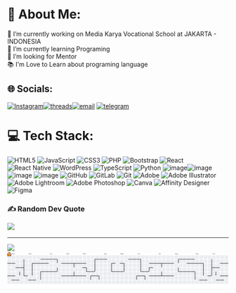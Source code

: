 # 💫 About Me:
🔭 I’m currently working on Media Karya Vocational School at JAKARTA - INDONESIA<br>🌱 I’m currently learning Programing<br>👯 I’m looking for Mentor<br>📚 I'm Love to Learn about programing language


## 🌐 Socials:
[![Instagram](https://img.shields.io/badge/Instagram-E4405F?style=for-the-badge&logo=instagram&logoColor=white)](https://instagram.com/batrai.cmos)[![threads](https://img.shields.io/badge/Threads-000000?style=for-the-badge&logo=Threads&logoColor=white)](https://www.threads.com/@batrai.cmos)[![email](https://img.shields.io/badge/Gmail-D14836?style=for-the-badge&logo=gmail&logoColor=white)](mailto:habib662@admin.smk.belajar.id) [![telegram](https://img.shields.io/badge/Telegram-2CA5E0?style=for-the-badge&logo=telegram&logoColor=white)](https://t.me/im_biv)

# 💻 Tech Stack:
![HTML5](https://img.shields.io/badge/html5-%23E34F26.svg?style=for-the-badge&logo=html5&logoColor=white) ![JavaScript](https://img.shields.io/badge/javascript-%23323330.svg?style=for-the-badge&logo=javascript&logoColor=%23F7DF1E) ![CSS3](https://img.shields.io/badge/css3-%231572B6.svg?style=for-the-badge&logo=css3&logoColor=white) ![PHP](https://img.shields.io/badge/php-%23777BB4.svg?style=for-the-badge&logo=php&logoColor=white) ![Bootstrap](https://img.shields.io/badge/bootstrap-%238511FA.svg?style=for-the-badge&logo=bootstrap&logoColor=white) ![React](https://img.shields.io/badge/react-%2320232a.svg?style=for-the-badge&logo=react&logoColor=%2361DAFB) ![React Native](https://img.shields.io/badge/react_native-%2320232a.svg?style=for-the-badge&logo=react&logoColor=%2361DAFB) ![WordPress](https://img.shields.io/badge/WordPress-%23117AC9.svg?style=for-the-badge&logo=WordPress&logoColor=white) ![TypeScript](https://img.shields.io/badge/typescript-%23007ACC.svg?style=for-the-badge&logo=typescript&logoColor=white) ![Python](https://img.shields.io/badge/python-3670A0?style=for-the-badge&logo=python&logoColor=ffdd54) ![image](https://img.shields.io/badge/ChatGPT-74aa9c?style=for-the-badge&logo=openai&logoColor=white)![image](https://img.shields.io/badge/Claude-D97757?style=for-the-badge&logo=claude&logoColor=white)
![image](https://img.shields.io/badge/github%20copilot-000000?style=for-the-badge&logo=githubcopilot&logoColor=white)
![image](https://img.shields.io/badge/Google%20Gemini-8E75B2?style=for-the-badge&logo=googlegemini&logoColor=white) ![GitHub](https://img.shields.io/badge/github-%23121011.svg?style=for-the-badge&logo=github&logoColor=white) ![GitLab](https://img.shields.io/badge/gitlab-%23181717.svg?style=for-the-badge&logo=gitlab&logoColor=white) ![Git](https://img.shields.io/badge/git-%23F05033.svg?style=for-the-badge&logo=git&logoColor=white) ![Adobe](https://img.shields.io/badge/adobe-%23FF0000.svg?style=for-the-badge&logo=adobe&logoColor=white) ![Adobe Illustrator](https://img.shields.io/badge/adobe%20illustrator-%23FF9A00.svg?style=for-the-badge&logo=adobe%20illustrator&logoColor=white) ![Adobe Lightroom](https://img.shields.io/badge/Adobe%20Lightroom-31A8FF.svg?style=for-the-badge&logo=Adobe%20Lightroom&logoColor=white) ![Adobe Photoshop](https://img.shields.io/badge/adobe%20photoshop-%2331A8FF.svg?style=for-the-badge&logo=adobe%20photoshop&logoColor=white) ![Canva](https://img.shields.io/badge/Canva-%2300C4CC.svg?style=for-the-badge&logo=Canva&logoColor=white) ![Affinity Designer](https://img.shields.io/badge/affinity%20desginer-%231B72BE.svg?style=for-the-badge&logo=affinity-designer&logoColor=white) ![Figma](https://img.shields.io/badge/figma-%23F24E1E.svg?style=for-the-badge&logo=figma&logoColor=white)

### ✍️ Random Dev Quote
![](https://quotes-github-readme.vercel.app/api?type=horizontal&theme=dark)


---
[![](https://visitcount.itsvg.in/api?id=git-biv&icon=2&color=3)](https://visitcount.itsvg.in)
<picture>
  <source media="(prefers-color-scheme: dark)" srcset="https://raw.githubusercontent.com/git-biv/git-biv/output/pacman-contribution-graph-dark.svg">
  <source media="(prefers-color-scheme: light)" srcset="https://raw.githubusercontent.com/git-biv/git-biv/output/pacman-contribution-graph.svg">
  <img alt="pacman contribution graph" src="https://raw.githubusercontent.com/git-biv/git-biv/output/pacman-contribution-graph.svg">
</picture>

<!-- Proudly created with GPRM ( https://gprm.itsvg.in ) -->
